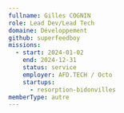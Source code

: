```yaml
---
fullname: Gilles COGNIN
role: Lead Dev/Lead Tech
domaine: Développement
github: superfeedboy
missions:
  - start: 2024-01-02
    end: 2024-12-31
    status: service
    employer: AFD.TECH / Octo
    startups:
      - resorption-bidonvilles
memberType: autre
---
```

